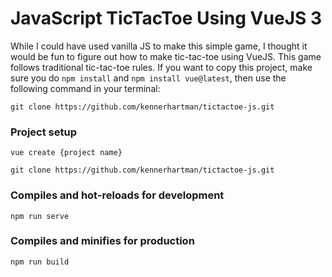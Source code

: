 # JavaScript TicTacToe Using VueJS 3

While I could have used vanilla JS to make this simple game, I thought it would be fun to figure out how to make tic-tac-toe using VueJS.
This game follows traditional tic-tac-toe rules.  If you want to copy this project, make sure you do ```npm install``` and ```npm install vue@latest```, then use the following command in your terminal: 

``` 
git clone https://github.com/kennerhartman/tictactoe-js.git
```

### Project setup
```
vue create {project name}
```

```
git clone https://github.com/kennerhartman/tictactoe-js.git
```

### Compiles and hot-reloads for development
```
npm run serve
```

### Compiles and minifies for production
```
npm run build
```
